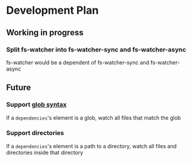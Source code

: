 
# Development Plan

## Working in progress

### Split fs-watcher into fs-watcher-sync and fs-watcher-async

fs-watcher would be a dependent of fs-watcher-sync and fs-watcher-async

## Future

### Support [glob syntax](https://en.wikipedia.org/wiki/Glob_%28programming%29)

If a `dependencies`'s element is a glob, watch all files that match the glob

### Support directories

If a `dependencies`'s element is a path to a directory, watch all files and directories inside that directory
